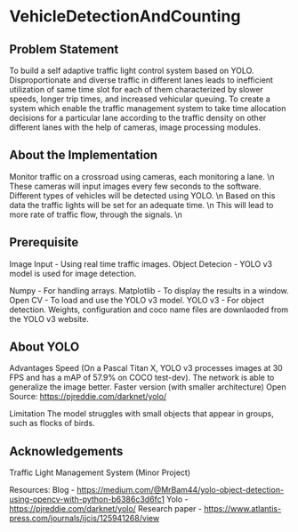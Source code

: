 # VehicleDetectionAndCounting

## Problem Statement
To build a self adaptive traffic light control system based on YOLO. Disproportionate and diverse traffic in different lanes leads to inefficient utilization of same time slot for each of them characterized by slower speeds, longer trip times, and increased vehicular queuing.
To create a system which enable the traffic management system to take time allocation decisions for a particular lane according to the traffic density on other different lanes with the help of cameras, image processing modules. 

## About the Implementation
Monitor traffic on a crossroad using cameras, each monitoring a lane. \n
These cameras will input images every few seconds to the software. Different types of vehicles will be detected using YOLO. \n
Based on this data the traffic lights will be set for an adequate time. \n
This will lead to more rate of traffic flow, through the signals. \n

## Prerequisite
Image Input - Using real time traffic images.
Object Detecion - YOLO v3 model is used for image detection.

Numpy - For handling arrays.
Matplotlib - To display the results in a window.
Open CV - To load and use the YOLO v3 model.
YOLO v3 - For object detection. Weights, configuration and coco name files are downlaoded from the YOLO v3 website.

## About YOLO
Advantages
Speed (On a Pascal Titan X, YOLO v3 processes images at 30 FPS and has a mAP of 57.9% on COCO test-dev).
The network is able to generalize the image better. 
Faster version (with smaller architecture)
Open Source: https://pjreddie.com/darknet/yolo/

Limitation
The model struggles with small objects that appear in groups, such as flocks of birds.

## Acknowledgements
Traffic Light Management System 
(Minor Project)

Resources:
Blog - 
https://medium.com/@MrBam44/yolo-object-detection-using-opencv-with-python-b6386c3d6fc1
Yolo - 
https://pjreddie.com/darknet/yolo/
Research paper -
https://www.atlantis-press.com/journals/ijcis/125941268/view
